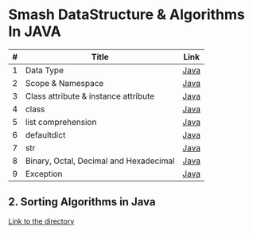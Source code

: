 # Smash DataStructure & Algorithms In JAVA
 
| # | Title | Link | 
| --- | --- | --- | 
| 1 | Data Type | [Java]() | 
| 2 | Scope & Namespace | [Java]() | 
| 3 | Class attribute & instance attribute | [Java]() |  
| 4 | class | [Java]() | 
| 5 | list comprehension| [Java]() | 
| 6 | defaultdict | [Java]() | 
| 7 | str | [Java]() | 
| 8 | Binary, Octal, Decimal and Hexadecimal | [Java]() | 
| 9 | Exception | [Java]() | 

## 2. Sorting Algorithms in Java
[Link to the directory](https://github.com/quincey001/DataStructure-Algorithms/tree/main/DS/src/main/java/algorithms_sorting)

